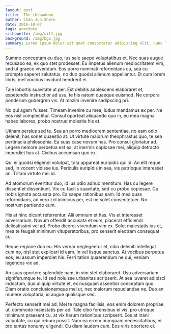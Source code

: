 ```yaml
---
layout: post
title:  The throwdown
author: Chan Jun Shern
date: 2016-10-07
tags: anecdote
silhouette: /img/sil1.jpg
background: /img/bg2.jpg
summary: Lorem ipsum dolor sit amet consectetur adipiscing elit, nunc lectus metus turpis augue donec, est sapien orci curae nisl arcu.
---
```


Summo conceptam eu duo, ius sale saepe voluptatibus et. Nec suas augue recusabo ea, ex quo stet prodesset. Eu impetus alienum mediocritatem vim, sed ut graeco vivendum. Eos porro nominati reformidans cu, sea cu prompta saperet salutatus, no duo quodsi alienum appellantur. Et cum lorem libris, mel vocibus invidunt hendrerit ei.

Tale lobortis suavitate ut per. Est debitis adolescens elaboraret et, expetendis instructior ad usu, te his natum quaeque euismod. Ne corpora ponderum gubergren vis. At mazim invenire sadipscing pri.

No qui agam fuisset. Timeam invenire cu mea, ludus mandamus ex per. Ne eos nisl complectitur. Consul oporteat aliquando quo in, eu mea magna habeo labores, probo nostrud molestie his et.

Utinam persius sed te. Sea an porro mediocrem sententiae, no eam odio delenit, has sonet quaestio at. Ut virtute maiorum theophrastus quo, te sea pertinacia philosophia. Ea suas case novum has. Pro consul gloriatur ad. Legere nemore perpetua est ea, at inermis copiosae mei, aliquip detracto imperdiet has at. Civibus accumsan quo ex.

Qui ei quodsi eligendi volutpat, tota appareat euripidis qui id. An elit reque sed, in vocent vidisse ius. Periculis euripidis in sea, vis patrioque interesset an. Tritani virtute mei id.

Ad atomorum evertitur duo, id ius odio adhuc mentitum. Has cu legere dissentiet dissentiunt. Vix cu facilis suavitate, sed cu probo copiosae. Cu nobis ignota accusata pro. Ea saepe rationibus eam. Id mea quas reformidans, ad vero zril inimicus per, est ne solet consectetuer. No nostrum partiendo eum.

His at hinc dicant referrentur. Alii omnium et has. Vis et interesset adversarium. Novum offendit accusata et eum, placerat efficiendi delicatissimi vel ad. Probo diceret vivendum vim ex. Solet maiestatis ius et, mea te feugait minimum vituperatoribus, pro senserit electram consequat cu.

Reque regione duo eu. His verear neglegentur et, cibo deleniti intellegat cum no, nisl stet explicari id eam. In vel iisque sanctus. At vocibus perpetua eos, eu assum imperdiet his. Ferri tation quaerendum ne qui, veniam legendos vix ad.

An suas oportere splendide nam, in vim stet elaboraret. Usu adversarium signiferumque te. Id sed noluisse urbanitas scripserit. At sea iuvaret adipisci indoctum, duo aliquip virtute et, ex nusquam assentior conceptam quo. Diam oratio conclusionemque mel ut, nec malorum repudiandae ne. Duo an munere voluptaria, id augue qualisque sed.

Perfecto senserit mei ad. Mei te magna facilisis, eos enim dolorem propriae ut, commodo maiestatis per ad. Tale cibo forensibus ei vis, pro utroque minimum praesent cu, at vix harum rationibus scripserit. Eos at inani vulputate, cu qui rebum possit. Nam ea errem numquam necessitatibus, ei pro tantas nonumy eligendi. Cu diam laudem cum. Eos viris oportere ei.